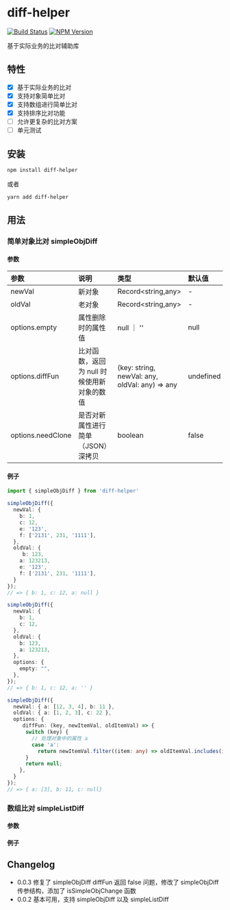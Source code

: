# diff-helper

[![Build Status](https://www.travis-ci.org/wsafight/diff-helper.svg?branch=main)](https://www.travis-ci.org/wsafight/diff-helper)
[![NPM Version](https://badgen.net/npm/v/diff-helper)](https://www.npmjs.com/package/diff-helper)

基于实际业务的比对辅助库

## 特性

- [x] 基于实际业务的比对
- [x] 支持对象简单比对
- [x] 支持数组进行简单比对
- [x] 支持排序比对功能
- [ ] 允许更复杂的比对方案
- [ ] 单元测试

## 安装

```bash
npm install diff-helper
```

或者

```bash
yarn add diff-helper
```

## 用法

### 简单对象比对 simpleObjDiff

#### 参数

| 参数                | 说明                             | 类型                                             | 默认值       |
| :---------------- | :----------------------------- | :--------------------------------------------- | :-------- |
| newVal            | 新对象                            | Record<string,any>                             | -         |
| oldVal            | 老对象                            | Record<string,any>                             | -         |
| options.empty     | 属性删除时的属性值                      | null ｜ ''                                      | null      |
| options.diffFun   | 比对函数，返回为 null 时候使用新对象的数值 | (key: string, newVal: any, oldVal: any) => any | undefined |
| options.needClone | 是否对新属性进行简单（JSON）深拷贝            | boolean                                        | false     |

#### 例子

```ts
import { simpleObjDiff } from 'diff-helper'

simpleObjDiff({
  newVal: {
    b: 1,
    c: 12,
    e: '123',
    f: ['2131', 231, '1111'],
  },
  oldVal: {
     b: 123,
    a: 123213,
    e: '123',
    f: ['2131', 231, '1111'],
  }
});
// => { b: 1, c: 12, a: null }

simpleObjDiff({
  newVal: {
    b: 1,
    c: 12,
  },
  oldVal: {
    b: 123,
    a: 123213,
  },
  options: {
    empty: "",
  },
});
// => { b: 1, c: 12, a: '' }

simpleObjDiff({
  newVal: { a: [12, 3, 4], b: 11 },
  oldVal: { a: [1, 2, 3], c: 22 },
  options: {
     diffFun: (key, newItemVal, oldItemVal) => {
      switch (key) {
        // 处理对象中的属性 a
        case 'a':
          return newItemVal.filter((item: any) => oldItemVal.includes(item));
      }
      return null;
    },
  }
});
// => { a: [3], b: 11, c: null}
```

### 数组比对 simpleListDiff

#### 参数

#### 例子

## Changelog

- 0.0.3 修复了 simpleObjDiff diffFun 返回 false 问题，修改了 simpleObjDiff 传参结构，添加了 isSimpleObjChange 函数
- 0.0.2 基本可用，支持 simpleObjDiff 以及 simpleListDiff
